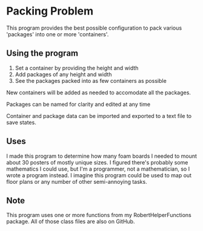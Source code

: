 # Packing Problem
This program provides the best possible configuration to pack various 'packages' into one or more 'containers'.

## Using the program
1. Set a container by providing the height and width
2. Add packages of any height and width
3. See the packages packed into as few containers as possible

New containers will be added as needed to accomodate all the packages.

Packages can be named for clarity and edited at any time

Container and package data can be imported and exported to a text file to save states.

## Uses
I made this program to determine how many foam boards I needed to mount about 30 posters of mostly unique sizes. I figured there's probably some mathematics I could use, but I'm a programmer, not a mathematician, so I wrote a program instead. I imagine this program could be used to map out floor plans or any number of other semi-annoying tasks.

## Note
This program uses one or more functions from my RobertHelperFunctions package. All of those class files are also on GitHub.
